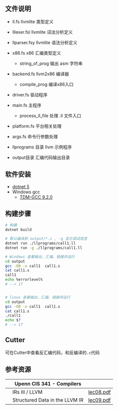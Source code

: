 ## 文件说明

- ll.fs llvmlite 类型定义

- lllexer.fsl llvmlite 词法分析定义

- llparser.fsy llvmlite 语法分析定义

- x86.fs x86 汇编类型定义
  - string_of_prog 输出 asm 字符串

- backend.fs  llvm2x86 编译器
  - compile_prog 编译x86入口

- driver.fs 驱动程序

- main.fs 主程序
  - process_ll_file 处理 .ll   文件入口

- platform.fs 平台相关处理

- args.fs  命令行参数处理

- llprograms 目录 llvm 示例程序

- output目录 汇编代码输出目录

## 软件安装

- [dotnet 5](https://dotnet.microsoft.com/download/dotnet/5.0)
- Windows gcc
  - [TDM-GCC 9.2.0](https://jmeubank.github.io/tdm-gcc/articles/2020-03/9.2.0-release)

## 构建步骤

```sh
# 构建
dotnet build

# 默认编译到 output/*.s , -g 显示调试信息
dotnet run ./llprograms/call1.ll
dotnet run -g ./llprograms/call1.ll

# Windows 查看输出，汇编、链接并运行
cd output
gcc -O0 -o call1  call1.s
cat call1.s
call1
echo %errorlevel%
# --> 17


# linux 查看输出，汇编、链接并运行
cd output
gcc -O0 -o call1  call1.s
cat call1.s
./call1
echo $?
# --> 17

```

## Cutter

可在Cutter中查看反汇编代码，和反编译的`.c`代码

## 参考资源

|      | Upenn CIS 341 - Compilers      |                                                              |
| ---- | ------------------------------ | ------------------------------------------------------------ |
|      | IRs III / LLVM                 | [lec08.pdf](https://www.seas.upenn.edu/~cis341/current/lectures/lec08.pdf) |
|      | Structured Data in the LLVM IR | [lec09.pdf](https://www.seas.upenn.edu/~cis341/current/lectures/lec09.pdf) |
